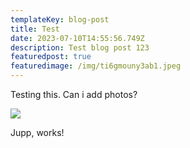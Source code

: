 ```yaml
---
templateKey: blog-post
title: Test
date: 2023-07-10T14:55:56.749Z
description: Test blog post 123
featuredpost: true
featuredimage: /img/ti6gmouny3ab1.jpeg
---
```

T﻿esting this. Can i add photos?



![](/img/ti6gmouny3ab1.jpeg)

J﻿upp, works!